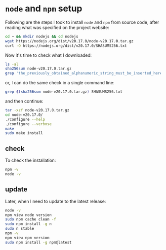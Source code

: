 # `node` and `npm` setup

Following are the steps I took to install `node` and `npm` from source code, after reading what was specified on the project website:

```bash
cd ~ && mkdir nodejs && cd nodejs
wget https://nodejs.org/dist/v20.17.0/node-v20.17.0.tar.gz
curl -O https://nodejs.org/dist/v20.17.0/SHASUMS256.txt
```

Now it's time to check what I downloaded:

```bash
ls -al
sha256sum node-v20.17.0.tar.gz
grep 'the_previously_obtained_alphanumeric_string_must_be_inserted_here' SHASUMS256.txt
```

or, I can do the same check in a single command line:

```bash
grep $(sha256sum node-v20.17.0.tar.gz) SHASUMS256.txt
```

and then continue:

```bash
tar -xzf node-v20.17.0.tar.gz
cd node-v20.17.0/
./configure --help
./configure --verbose
make
sudo make install
```

## check

To check the installation:

```bash
npm -v
node -v
```

## update

Later, when I need to update to the latest release:

```bash
node -v
npm view node version
sudo npm cache clean -f
sudo npm install -g n
sudo n stable
npm -v
npm view npm version
sudo npm install -g npm@latest
```
